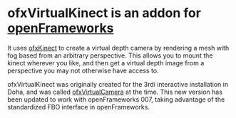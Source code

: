 # ofxVirtualKinect is an addon for [openFrameworks](http://openframeworks.cc/)

It uses [ofxKinect](https://github.com/ofTheo/ofxKinect) to create a virtual depth camera by rendering a mesh with fog based from an arbitrary perspective. This allows you to mount the kinect wherever you like, and then get a virtual depth image from a perspective you may not otherwise have access to.

ofxVirtualKinect was originally created for the 3rdi interactive installation in Doha, and was called [ofxVirtualCamera](https://github.com/kylemcdonald/DohaInstallation/tree/master/addons/ofxVirtualCamera) at the time. This new version has been updated to work with openFrameworks 007, taking advantage of the standardized FBO interface in openFrameworks.